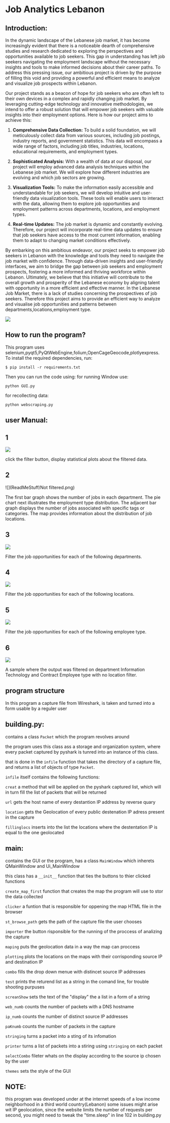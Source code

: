 # Job Analytics Lebanon



## Introduction:

In the dynamic landscape of the Lebanese job market, it has become increasingly evident that there is a noticeable dearth of comprehensive studies and research dedicated to exploring the perspectives and opportunities available to job seekers. This gap in understanding has left job seekers navigating the employment landscape without the necessary insights and tools to make informed decisions about their career paths. To address this pressing issue, our ambitious project is driven by the purpose of filling this void and providing a powerful and efficient means to analyze and visualize job prospects within Lebanon.

Our project stands as a beacon of hope for job seekers who are often left to their own devices in a complex and rapidly changing job market. By leveraging cutting-edge technology and innovative methodologies, we intend to offer a robust solution that will empower job seekers with valuable insights into their employment options. Here is how our project aims to achieve this:

1. **Comprehensive Data Collection:** To build a solid foundation, we will meticulously collect data from various sources, including job postings, industry reports, and government statistics. This data will encompass a wide range of factors, including job titles, industries, locations, educational requirements, and employment types.

2. **Sophisticated Analysis:** With a wealth of data at our disposal, our project will employ advanced data analysis techniques within the Lebanese job market. We will explore how different industries are evolving and which job sectors are growing.

3. **Visualization Tools:** To make the information easily accessible and understandable for job seekers, we will develop intuitive and user-friendly data visualization tools. These tools will enable users to interact with the data, allowing them to explore job opportunities  and employment patterns across departments, locations, and employment types.

4. **Real-time Updates:** The job market is dynamic and constantly evolving. Therefore, our project will incorporate real-time data updates to ensure that job seekers have access to the most current information, enabling them to adapt to changing market conditions effectively.

By embarking on this ambitious endeavor, our project seeks to empower job seekers in Lebanon with the knowledge and tools they need to navigate the job market with confidence. Through data-driven insights and user-friendly interfaces, we aim to bridge the gap between job seekers and employment prospects, fostering a more informed and thriving workforce within Lebanon. Ultimately, we believe that this initiative will contribute to the overall growth and prosperity of the Lebanese economy by aligning talent with opportunity in a more efficient and effective manner.
In the Lebanese Job Market, there is a lack of studies concerning the prospectives of job seekers.
Therefore this project aims to provide an efficient way to analyze and visualise job opportunities and patterns between departments,locations,employment type.

![](ReadMeStuff/netmo.gif)


## How to run the program?
This program uses selenium,pyqt5,PyQtWebEngine,folium,OpenCageGeocode,plotlyexpress. To install the required dependencies, run:

```
$ pip install -r requirements.txt
```

Then you can run the code using:
for running Window use:
```
python GUI.py
```
for recollecting data:
```
python webscraping.py
```



## user Manual:


## 1
![](ReadMeStuff/Main.png)

click the filter button, display statistical plots about the filtered data.



## 2
![](ReadMeStuff/Not filtered.png)

The first bar graph shows the number of jobs in each department.
The pie chart next illustrates the employment type distribution.
The adjacent bar graph displays the number of jobs associated with specific tags or categories.
The map provides information about the distribution of job locations.


## 3
![](ReadMeStuff/Department.png)

Filter the job opportunities for each of the following departments.



## 4
![](ReadMeStuff/Location.png)

Filter the job opportunities for each of the following locations.



## 5
![](ReadMeStuff/Time.png)

Filter the job opportunities for each of the following employee type.


## 6
![](ReadMeStuff/Filtered.png)


A sample where the output was filtered on department Information Technology and Contract Employee type with no location filter.


## program structure
 

 In this program a capture file from Wireshark, is taken and turned into a form usable by a reguler user



## building.py:

contains a class `Packet` which the program revolves around

the program uses this class ass a storage and organization system, where every packet captured by pyshark is tunred into an instance of this class.


that is done in the `infile` function that takes the directory of a capture file, and returns a list of objects of type `Packet`.


 `infile` itself contains the following functions:


 `creat` a method that will be applied on the pyshark captured list, which will in turn fill the list of packets that will be returned 

 `url` gets the host name of every destantion IP address by reverse quary 

 `location` gets the Geolocation of every public destenation IP adress present in the capture

 `fillinglocs` inserts into the list the locations where the destentation IP is equal to the one geolocated





## main:


contains the GUI or the program, has a class `MainWindow` which inherets QMainWindow and Ui_MainWindow


this class has a `__init__` function that ties the buttons to thier clicked functions 


`create_map_first` function that creates the map the program will use to stor the data collected 


`clicker` a funtion that is responsible for oppening the map HTML file in the browser


`st_browse_path`  gets the path of the capture file the user chooses

`importer` the button risponsible for the running of the proccess of analizing the capture

`maping` puts the geolocation data in a way the map can proccess 

`plotting` plots the locations on the maps with their corrisponding source IP and destination IP

`combo` fills the drop down menue with distincet source IP addresses 

`test` prints the returend list as a string in the comand line, for trouble shooting purpuses 


`screanShow` sets the text of the "display" the a list in a form of a string

`web_numb` counts the number of packets with a DNS hostname

`ip_numb` counts the number of distinct source IP addresses 

`paKnumb` counts the number of packets in the capture

`stringing` turns a packet into a sting of its infomation

`printer` turns a list of packets into a stiring using `stringing` on each packet

`selectCombo` fileter whats on the display according to the source ip chosen by the user 

`themes`  sets the style of the GUI










## NOTE:



 this program was developed under at the internet speeds of a low income neighborhood in a third world country(Lebanon) some issues might arise wit IP geolocation, since the website limits the number of requests per second,  you might need to tweak the "time.sleep" in line 102 in building.py










